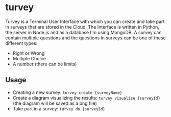 # turvey

Turvey is a Terminal User Interface with which you can create and take part
in surveys that are stored in the Cloud. The Interface is written in Python,
the server in Node.js and as a database I'm using MongoDB.
A survey can contain multiple questions and the questions in surveys can
be one of these different types:
- Right or Wrong
- Multiple Choice
- A number (there can be limits)

## Usage

- Creating a new survey: ```turvey create {surveyName}```
- Create a diagram visualizing the results: ```turvey visualize {surveyId}``` (the diagram will be saved as a png file)
- Take part in a survey: ```turvey do {surveyId}```
